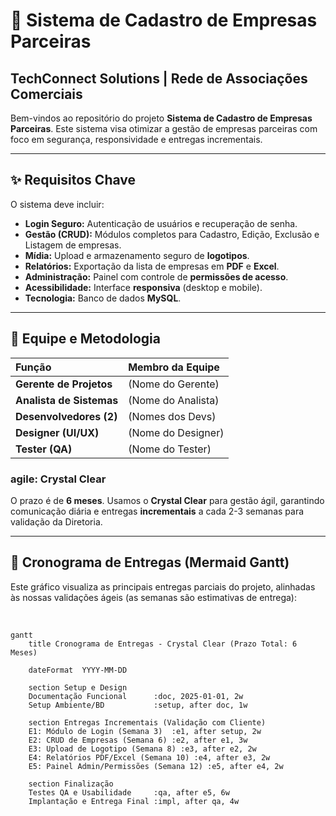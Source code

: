 # 🚀 Sistema de Cadastro de Empresas Parceiras

## TechConnect Solutions | Rede de Associações Comerciais

Bem-vindos ao repositório do projeto **Sistema de Cadastro de Empresas Parceiras**. Este sistema visa otimizar a gestão de empresas parceiras com foco em segurança, responsividade e entregas incrementais.

---

## ✨ Requisitos Chave

O sistema deve incluir:

* **Login Seguro:** Autenticação de usuários e recuperação de senha.
* **Gestão (CRUD):** Módulos completos para Cadastro, Edição, Exclusão e Listagem de empresas.
* **Mídia:** Upload e armazenamento seguro de **logotipos**.
* **Relatórios:** Exportação da lista de empresas em **PDF** e **Excel**.
* **Administração:** Painel com controle de **permissões de acesso**.
* **Acessibilidade:** Interface **responsiva** (desktop e mobile).
* **Tecnologia:** Banco de dados **MySQL**.

---

## 👥 Equipe e Metodologia

| Função | Membro da Equipe |
| :--- | :--- |
| **Gerente de Projetos** | (Nome do Gerente) |
| **Analista de Sistemas** | (Nome do Analista) |
| **Desenvolvedores (2)** | (Nomes dos Devs) |
| **Designer (UI/UX)** | (Nome do Designer) |
| **Tester (QA)** | (Nome do Tester) |

###  agile: Crystal Clear
O prazo é de **6 meses**. Usamos o **Crystal Clear** para gestão ágil, garantindo comunicação diária e entregas **incrementais** a cada 2-3 semanas para validação da Diretoria.

---

## 📅 Cronograma de Entregas (Mermaid Gantt)

Este gráfico visualiza as principais entregas parciais do projeto, alinhadas às nossas validações ágeis (as semanas são estimativas de entrega):

<br>

```mermaid
gantt
    title Cronograma de Entregas - Crystal Clear (Prazo Total: 6 Meses)

    dateFormat  YYYY-MM-DD

    section Setup e Design
    Documentação Funcional      :doc, 2025-01-01, 2w
    Setup Ambiente/BD           :setup, after doc, 1w

    section Entregas Incrementais (Validação com Cliente)
    E1: Módulo de Login (Semana 3)  :e1, after setup, 2w
    E2: CRUD de Empresas (Semana 6) :e2, after e1, 3w
    E3: Upload de Logotipo (Semana 8) :e3, after e2, 2w
    E4: Relatórios PDF/Excel (Semana 10) :e4, after e3, 2w
    E5: Painel Admin/Permissões (Semana 12) :e5, after e4, 2w

    section Finalização
    Testes QA e Usabilidade     :qa, after e5, 6w
    Implantação e Entrega Final :impl, after qa, 4w
